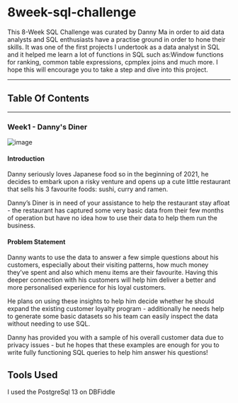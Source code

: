 # 8week-sql-challenge
This 8-Week SQL Challenge was curated by Danny Ma in order to aid data analysts and SQL enthusiasts have a practise ground in order to hone their skills. It was one of the first projects I undertook as a data analyst in SQL and it helped me learn a lot of functions in SQL such as:Window functions for ranking, common table expressions, cpmplex joins and much more. I hope this will encourage you to take a step and dive into this project.

---
## Table Of Contents
---
### Week1 - Danny's Diner
![image](https://github.com/khrysteen/8week-sql-challenge/assets/114884411/fd651868-385a-4eff-99d2-7c3158fffcff)

#### Introduction
Danny seriously loves Japanese food so in the beginning of 2021, he decides to embark upon a risky venture and opens up a cute little restaurant that sells his 3 favourite foods: sushi, curry and ramen.

Danny’s Diner is in need of your assistance to help the restaurant stay afloat - the restaurant has captured some very basic data from their few months of operation but have no idea how to use their data to help them run the business.

#### Problem Statement
Danny wants to use the data to answer a few simple questions about his customers, especially about their visiting patterns, how much money they’ve spent and also which menu items are their favourite. Having this deeper connection with his customers will help him deliver a better and more personalised experience for his loyal customers.

He plans on using these insights to help him decide whether he should expand the existing customer loyalty program - additionally he needs help to generate some basic datasets so his team can easily inspect the data without needing to use SQL.

Danny has provided you with a sample of his overall customer data due to privacy issues - but he hopes that these examples are enough for you to write fully functioning SQL queries to help him answer his questions!

## Tools Used
I used the PostgreSql 13 on DBFiddle
